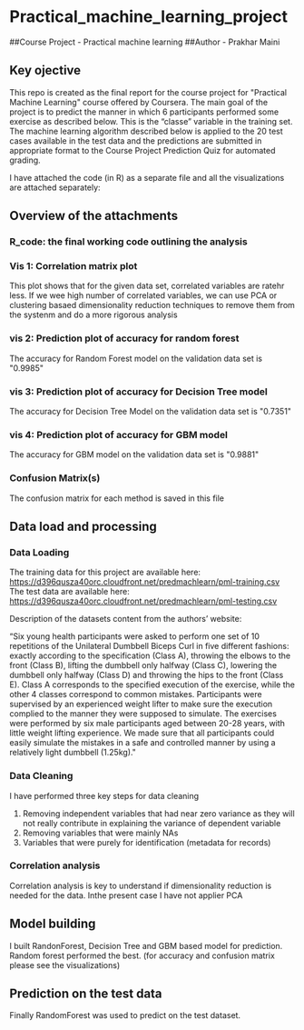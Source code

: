 # Practical_machine_learning_project
##Course Project - Practical machine learning 
##Author - Prakhar Maini
## Key ojective 

This repo is created as the final report for the course project for "Practical Machine Learning" course offered by Coursera.  The main goal of the project is to predict the manner in which 6 participants performed some exercise as described below. This is the “classe” variable in the training set. The machine learning algorithm described below is applied to the 20 test cases available in the test data and the predictions are submitted in appropriate format to the Course Project Prediction Quiz for automated grading. 

I have attached the code (in R) as a separate file and all the visualizations are attached separately:

## Overview of the attachments 

### R_code: the final working code outlining the analysis

### Vis 1: Correlation matrix plot 
This plot shows that for the given data set, correlated variables are ratehr less. If we wee high number of correlated variables, we can use PCA or clustering basaed dimensionality reduction techniques to remove them from the systenm and do a more rigorous analysis

### vis 2: Prediction plot of accuracy for random forest 
The accuracy for Random Forest model on the validation data set is "0.9985"

### vis 3: Prediction plot of accuracy for Decision Tree model
The accuracy for  Decision Tree Model on the validation data set is "0.7351"

### vis 4: Prediction plot of accuracy for GBM model
The accuracy for GBM model on the validation data set is "0.9881"

### Confusion Matrix(s)
The confusion matrix for each method is saved in this file

## Data load and processing 

### Data Loading
The training data for this project are available here: https://d396qusza40orc.cloudfront.net/predmachlearn/pml-training.csv
The test data are available here: https://d396qusza40orc.cloudfront.net/predmachlearn/pml-testing.csv

Description of the datasets content from the authors’ website:

“Six young health participants were asked to perform one set of 10 repetitions of the Unilateral Dumbbell Biceps Curl in five different fashions: exactly according to the specification (Class A), throwing the elbows to the front (Class B), lifting the dumbbell only halfway (Class C), lowering the dumbbell only halfway (Class D) and throwing the hips to the front (Class E).
Class A corresponds to the specified execution of the exercise, while the other 4 classes correspond to common mistakes. Participants were supervised by an experienced weight lifter to make sure the execution complied to the manner they were supposed to simulate. The exercises were performed by six male participants aged between 20-28 years, with little weight lifting experience. We made sure that all participants could easily simulate the mistakes in a safe and controlled manner by using a relatively light dumbbell (1.25kg)."

### Data Cleaning 
I have performed three key steps for data cleaning
1. Removing independent variables that had near zero variance as they will not really contribute in explaining the variance of dependent variable
2. Removing variables that were mainly NAs
3. Variables that were purely for identification (metadata for records)

### Correlation analysis 
Correlation analysis is key to understand if dimensionality reduction is needed for the data. Inthe present case I have not applier PCA 

## Model building 
I built RandonForest, Decision Tree and GBM based model for prediction. Random forest performed the best. (for accuracy and confusion matrix please see the visualizations)

## Prediction on the test data
Finally RandomForest was used to predict on the test dataset.
